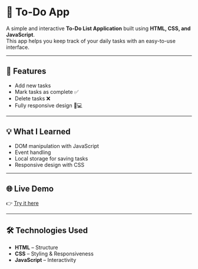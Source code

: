 # 📝 To-Do App

A simple and interactive **To-Do List Application** built using **HTML, CSS, and JavaScript**.  
This app helps you keep track of your daily tasks with an easy-to-use interface.  

---

## 🚀 Features
- Add new tasks  
- Mark tasks as complete ✅  
- Delete tasks ❌  
- Fully responsive design 📱💻  

---

## 💡 What I Learned
- DOM manipulation with JavaScript  
- Event handling  
- Local storage for saving tasks  
- Responsive design with CSS  

---

## 🌐 Live Demo
👉 [Try it here](https://sumanmaityy.github.io/To-Do-App/)  

---

## 🛠️ Technologies Used
- **HTML** – Structure  
- **CSS** – Styling & Responsiveness  
- **JavaScript** – Interactivity  


